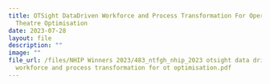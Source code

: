 ```yaml
---
title: OTSight DataDriven Workforce and Process Transformation For Operating
  Theatre Optimisation
date: 2023-07-28
layout: file
description: ""
image: ""
file_url: /files/NHIP Winners 2023/483_ntfgh_nhip_2023 otsight data driven
  workforce and process transformation for ot optimisation.pdf
---
```

